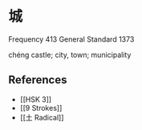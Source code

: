 # 城
Frequency 413
General Standard 1373

chéng
castle; city, town; municipality

## References
- [[HSK 3]]
- [[9 Strokes]]
- [[土 Radical]]
